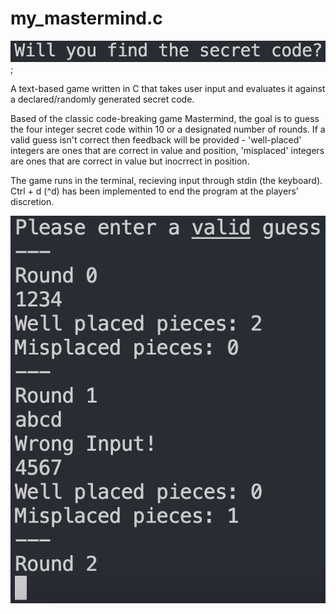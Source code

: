 # my_mastermind.c

![Alt Text - "Will you find the secret code?" The opening line of the game](./screenshots/Screenshot_1.png);

A text-based game written in C that takes user input and evaluates it against a declared/randomly generated secret code. 

Based of the classic code-breaking game Mastermind, the goal is to guess the four integer secret code within 10 or a designated number of rounds. If a valid guess isn't correct then feedback will be provided - 'well-placed' integers are ones that are correct in value and position, 'misplaced' integers are ones that are correct in value but inocrrect in position.

The game runs in the terminal, recieving input through stdin (the keyboard). Ctrl + d (^d) has been implemented to end the program at the players' discretion. 

![Alt Text - A screenshot of the game running, specifically the text prompts in the terminal](./screenshots/Screenshot_2.png)

